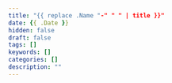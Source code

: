 ```yaml
---
title: "{{ replace .Name "-" " " | title }}"
date: {{ .Date }}
hidden: false
draft: false
tags: []
keywords: []
categories: []
description: ""
---
```


